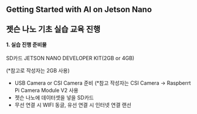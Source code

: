 Getting Started with AI on Jetson Nano
<br>
<br> 젯슨 나노 기초 실습 교육 진행
-
<b> 1. 실습 진행 준비물 </b>
<br>
<br>
     SD카드
     JETSON NANO DEVELOPER KIT(2GB or 4GB)

  (*참고로 작성자는 2GB 사용)
- USB Camera or CSI Camera 준비
  (*참고 작성자는 CSI Camera → Raspberrt Pi Camera Module V2 사용
- 젯슨 나노에 데이터셋을 넣을 SD카드
- 무선 연결 시 WIFI 동글, 유선 연결 시 인터넷 연결 랜선
